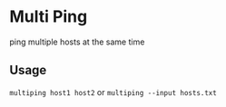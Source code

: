 # Multi Ping
ping multiple hosts at the same time

## Usage
`multiping host1 host2`
or
`multiping --input hosts.txt`
